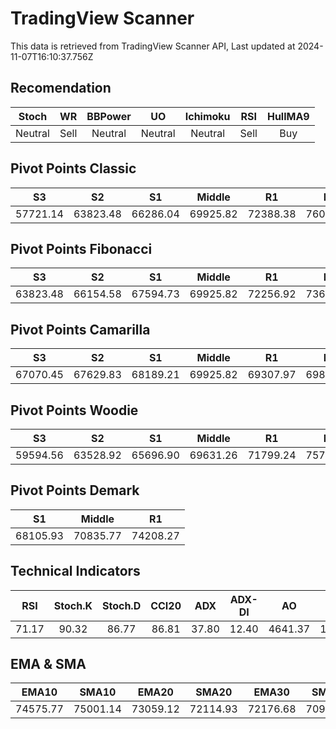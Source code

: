 # TradingView Scanner
This data is retrieved from TradingView Scanner API, Last updated at 2024-11-07T16:10:37.756Z

## Recomendation
| Stoch | WR | BBPower | UO | Ichimoku | RSI | HullMA9 |
| :---: | :---: | :---: | :---: | :---: | :---: | :---: |
| Neutral | Sell | Neutral | Neutral | Neutral | Sell | Buy |

## Pivot Points Classic
| S3 | S2 | S1 | Middle | R1 | R2 | R3 |
| :---: | :---: | :---: | :---: | :---: | :---: | :---: |
| 57721.14 | 63823.48 | 66286.04 | 69925.82 | 72388.38 | 76028.16 | 82130.50 |

## Pivot Points Fibonacci
| S3 | S2 | S1 | Middle | R1 | R2 | R3 |
| :---: | :---: | :---: | :---: | :---: | :---: | :---: |
| 63823.48 | 66154.58 | 67594.73 | 69925.82 | 72256.92 | 73697.07 | 76028.16 |

## Pivot Points Camarilla
| S3 | S2 | S1 | Middle | R1 | R2 | R3 |
| :---: | :---: | :---: | :---: | :---: | :---: | :---: |
| 67070.45 | 67629.83 | 68189.21 | 69925.82 | 69307.97 | 69867.35 | 70426.73 |

## Pivot Points Woodie
| S3 | S2 | S1 | Middle | R1 | R2 | R3 |
| :---: | :---: | :---: | :---: | :---: | :---: | :---: |
| 59594.56 | 63528.92 | 65696.90 | 69631.26 | 71799.24 | 75733.60 | 77901.58 |

## Pivot Points Demark
| S1 | Middle | R1 |
| :---: | :---: | :---: |
| 68105.93 | 70835.77 | 74208.27 |

## Technical Indicators
| RSI | Stoch.K | Stoch.D | CCI20 | ADX | ADX-DI | AO | Mom | MACD | MACD | W.R | HullMA9 |
| :---: | :---: | :---: | :---: | :---: | :---: | :---: | :---: | :---: | :---: | :---: | :---: |
| 71.17 | 90.32 | 86.77 | 86.81 | 37.80 | 12.40 | 4641.37 | 1554.75 | 1740.15 | 1362.45 | -6.35 | 75605.04 |

## EMA & SMA
| EMA10 | SMA10 | EMA20 | SMA20 | EMA30 | SMA30 | EMA50 | SMA50 | EMA100 | SMA100 | EMA200 | SMA200 |
| :---: | :---: | :---: | :---: | :---: | :---: | :---: | :---: | :---: | :---: | :---: | :---: |
| 74575.77 | 75001.14 | 73059.12 | 72114.93 | 72176.68 | 70951.93 | 71206.15 | 70730.85 | 69792.78 | 69484.24 | 67787.60 | 67105.11 |